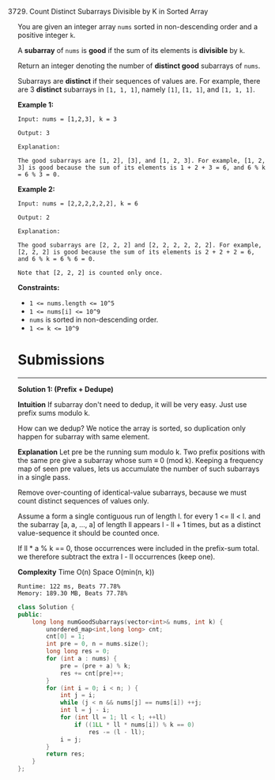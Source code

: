 3729. Count Distinct Subarrays Divisible by K in Sorted Array

You are given an integer array `nums` sorted in non-descending order and a positive integer `k`.

A **subarray** of `nums` is **good** if the sum of its elements is **divisible** by `k`.

Return an integer denoting the number of **distinct good** subarrays of `nums`.

Subarrays are **distinct** if their sequences of values are. For example, there are 3 **distinct** subarrays in `[1, 1, 1]`, namely `[1]`, `[1, 1]`, and `[1, 1, 1]`.

 

**Example 1:**
```
Input: nums = [1,2,3], k = 3

Output: 3

Explanation:

The good subarrays are [1, 2], [3], and [1, 2, 3]. For example, [1, 2, 3] is good because the sum of its elements is 1 + 2 + 3 = 6, and 6 % k = 6 % 3 = 0.
```

**Example 2:**
```
Input: nums = [2,2,2,2,2,2], k = 6

Output: 2

Explanation:

The good subarrays are [2, 2, 2] and [2, 2, 2, 2, 2, 2]. For example, [2, 2, 2] is good because the sum of its elements is 2 + 2 + 2 = 6, and 6 % k = 6 % 6 = 0.

Note that [2, 2, 2] is counted only once.
```
 

**Constraints:**

* `1 <= nums.length <= 10^5`
* `1 <= nums[i] <= 10^9`
* `nums` is sorted in non-descending order.
* `1 <= k <= 10^9`

# Submissions
---
**Solution 1: (Prefix + Dedupe)**

__Intuition__
If subarray don't need to dedup, it will be very easy.
Just use prefix sums modulo k.

How can we dedup?
We notice the array is sorted,
so duplication only happen for subarray with same element.

__Explanation__
Let pre be the running sum modulo k.
Two prefix positions with the same pre
give a subarray whose sum ≡ 0 (mod k).
Keeping a frequency map of seen pre values,
lets us accumulate the number of such subarrays in a single pass.

Remove over-counting of identical-value subarrays,
because we must count distinct sequences of values only.

Assume a form a single contiguous run of length l.
for every 1 <= ll < l.
and the subarray [a, a, ..., a] of length ll appears l - ll + 1 times,
but as a distinct value-sequence it should be counted once.

If ll * a % k == 0,
those occurrences were included in the prefix-sum total.
we therefore subtract the extra l - ll occurrences (keep one).

__Complexity__
Time O(n)
Space O(min(n, k))

```
Runtime: 122 ms, Beats 77.78%
Memory: 189.30 MB, Beats 77.78%
```
```c++
class Solution {
public:
    long long numGoodSubarrays(vector<int>& nums, int k) {
        unordered_map<int,long long> cnt;
        cnt[0] = 1;
        int pre = 0, n = nums.size();
        long long res = 0;
        for (int a : nums) {
            pre = (pre + a) % k;
            res += cnt[pre]++;
        }
        for (int i = 0; i < n; ) {
            int j = i;
            while (j < n && nums[j] == nums[i]) ++j;
            int l = j - i;
            for (int ll = 1; ll < l; ++ll)
                if ((1LL * ll * nums[i]) % k == 0)
                    res -= (l - ll);
            i = j;
        }
        return res;
    }
};
```
